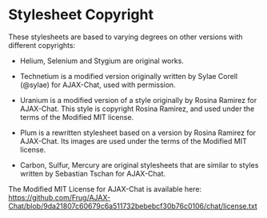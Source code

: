 Stylesheet Copyright
====================

These stylesheets are based to varying degrees on other versions with
different copyrights:

* Helium, Selenium and Stygium are original works.

* Technetium is a modified version originally written
  by Sylae Corell (@sylae) for AJAX-Chat, used with permission.

* Uranium is a modified version of a style originally
  by Rosina Ramirez for AJAX-Chat. 
  This style is copyright Rosina Ramirez, and used under the
  terms of the Modified MIT license.

* Plum is a rewritten stylesheet based on a version 
  by Rosina Ramirez for AJAX-Chat.
  Its images are used under the terms of the Modified MIT license.

* Carbon, Sulfur, Mercury are original stylesheets
  that are similar to styles written by Sebastian Tschan for AJAX-Chat.

The Modified MIT License for AJAX-Chat is available here:
https://github.com/Frug/AJAX-Chat/blob/9da21807c60679c6a511732bebebcf30b76c0106/chat/license.txt
